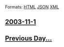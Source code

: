 
Formats: [HTML](2003/11/1/index.html)  [JSON](2003/11/1/index.json)  [XML](2003/11/1/index.xml)  

## [2003-11-1](/news/2003/11/1/index.md)

## [Previous Day...](/news/2003/10/31/index.md)


